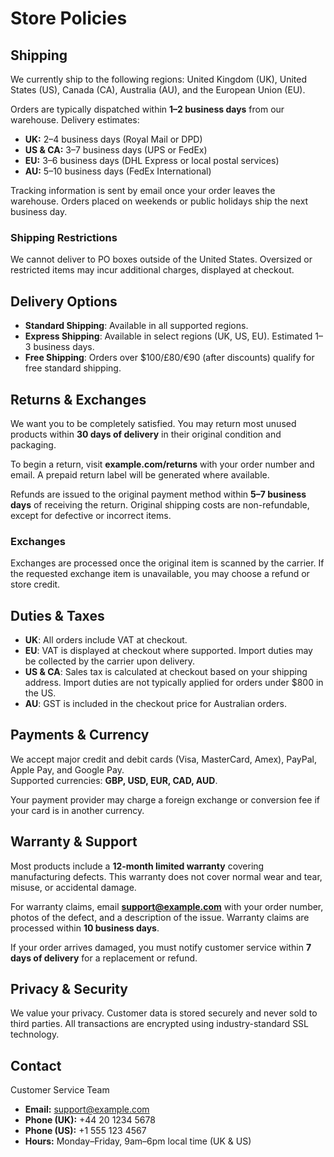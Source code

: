 # Store Policies

## Shipping
We currently ship to the following regions: United Kingdom (UK), United States (US), Canada (CA), Australia (AU), and the European Union (EU).

Orders are typically dispatched within **1–2 business days** from our warehouse. Delivery estimates:  
- **UK:** 2–4 business days (Royal Mail or DPD)  
- **US & CA:** 3–7 business days (UPS or FedEx)  
- **EU:** 3–6 business days (DHL Express or local postal services)  
- **AU:** 5–10 business days (FedEx International)  

Tracking information is sent by email once your order leaves the warehouse. Orders placed on weekends or public holidays ship the next business day.

### Shipping Restrictions
We cannot deliver to PO boxes outside of the United States. Oversized or restricted items may incur additional charges, displayed at checkout.

## Delivery Options
- **Standard Shipping**: Available in all supported regions.  
- **Express Shipping**: Available in select regions (UK, US, EU). Estimated 1–3 business days.  
- **Free Shipping**: Orders over $100/£80/€90 (after discounts) qualify for free standard shipping.  

## Returns & Exchanges
We want you to be completely satisfied. You may return most unused products within **30 days of delivery** in their original condition and packaging.  

To begin a return, visit **example.com/returns** with your order number and email. A prepaid return label will be generated where available.  

Refunds are issued to the original payment method within **5–7 business days** of receiving the return. Original shipping costs are non-refundable, except for defective or incorrect items.  

### Exchanges
Exchanges are processed once the original item is scanned by the carrier. If the requested exchange item is unavailable, you may choose a refund or store credit.  

## Duties & Taxes
- **UK**: All orders include VAT at checkout.  
- **EU**: VAT is displayed at checkout where supported. Import duties may be collected by the carrier upon delivery.  
- **US & CA**: Sales tax is calculated at checkout based on your shipping address. Import duties are not typically applied for orders under $800 in the US.  
- **AU**: GST is included in the checkout price for Australian orders.  

## Payments & Currency
We accept major credit and debit cards (Visa, MasterCard, Amex), PayPal, Apple Pay, and Google Pay.  
Supported currencies: **GBP, USD, EUR, CAD, AUD**.  

Your payment provider may charge a foreign exchange or conversion fee if your card is in another currency.  

## Warranty & Support
Most products include a **12-month limited warranty** covering manufacturing defects. This warranty does not cover normal wear and tear, misuse, or accidental damage.  

For warranty claims, email **support@example.com** with your order number, photos of the defect, and a description of the issue. Warranty claims are processed within **10 business days**.  

If your order arrives damaged, you must notify customer service within **7 days of delivery** for a replacement or refund.  

## Privacy & Security
We value your privacy. Customer data is stored securely and never sold to third parties. All transactions are encrypted using industry-standard SSL technology.  

## Contact
Customer Service Team  
- **Email:** support@example.com  
- **Phone (UK):** +44 20 1234 5678  
- **Phone (US):** +1 555 123 4567  
- **Hours:** Monday–Friday, 9am–6pm local time (UK & US)  
